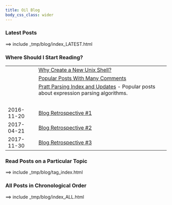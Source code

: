 ```yaml
---
title: Oil Blog
body_css_class: wider
---
```


### Latest Posts

==> include _tmp/blog/index_LATEST.html

### Where Should I Start Reading?

<table>
<tr>
  <td class="date"> &nbsp; </td>
  <td><a href="2018/01/28.html">Why Create a New Unix Shell?</a></td>
</tr>
<tr>
  <td class="date"> &nbsp; </td>
  <td><a href="2018/01/31.html">Popular Posts With Many Comments</a></td>
</tr>
<!-- "Evergreen Content": no date -->
<tr>
  <td class="date"> </td>
  <td><a href="2017/03/31.html">Pratt Parsing Index and Updates</a> - Popular
  posts about expression parsing algorithms.
  </td>
</tr>

<tr>
  <td class="date"> &nbsp; </td>
  <td> &nbsp; </td>
</tr>

<tr>
  <td class="date"> 2016-11-20 </td>
  <td><a href="2016/11/20.html">Blog Retrospective #1</a></td>
</tr>
<tr>
  <td class="date"> 2017-04-21 </td>
  <td><a href="2017/04/21.html">Blog Retrospective #2</a></td>
</tr>
<tr>
  <td class="date"> 2017-11-30 </td>
  <td><a href="2017/11/30.html">Blog Retrospective #3</a></td>
</tr>

</table>

### Read Posts on a Particular Topic

==> include _tmp/blog/tag_index.html

<!-- TODO: Link to stats page of Popular posts?
     This is good for your own knowledge too.
 -->

### All Posts in Chronological Order

==> include _tmp/blog/index_ALL.html
